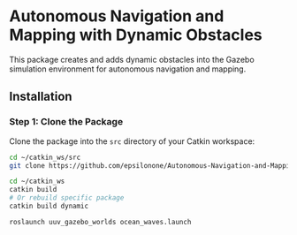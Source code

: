 # Autonomous Navigation and Mapping with Dynamic Obstacles

This package creates and adds dynamic obstacles into the Gazebo simulation environment for autonomous navigation and mapping.

## Installation

### Step 1: Clone the Package

Clone the package into the `src` directory of your Catkin workspace:

```bash
cd ~/catkin_ws/src
git clone https://github.com/epsilonone/Autonomous-Navigation-and-Mapping.git

cd ~/catkin_ws
catkin build
# Or rebuild specific package
catkin build dynamic

roslaunch uuv_gazebo_worlds ocean_waves.launch



